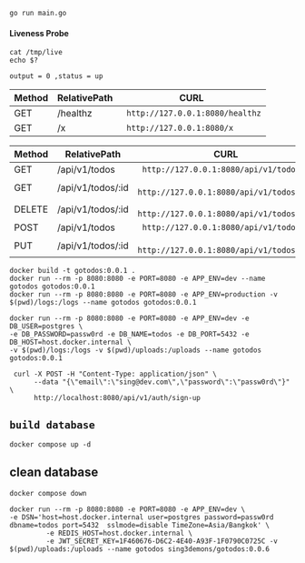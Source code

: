 ```
go run main.go
```

#### Liveness Probe

```
cat /tmp/live
echo $?
```

`output = 0 ,status = up`

| Method | RelativePath | CURL                             |
| ------ | ------------ | -------------------------------- |
| GET    | /healthz     | ` http://127.0.0.1:8080/healthz` |
| GET    | /x           | ` http://127.0.0.1:8080/x`       |

| Method | RelativePath      | CURL                                      |
| ------ | ----------------- | ----------------------------------------- |
| GET    | /api/v1/todos     | ` http://127.0.0.1:8080/api/v1/todos`     |
| GET    | /api/v1/todos/:id | ` http://127.0.0.1:8080/api/v1/todos/:id` |
| DELETE | /api/v1/todos/:id | ` http://127.0.0.1:8080/api/v1/todos/:id` |
| POST   | /api/v1/todos     | ` http://127.0.0.1:8080/api/v1/todos`     |
| PUT    | /api/v1/todos/:id | ` http://127.0.0.1:8080/api/v1/todos/:id` |

```
docker build -t gotodos:0.0.1 .
docker run --rm -p 8080:8080 -e PORT=8080 -e APP_ENV=dev --name gotodos gotodos:0.0.1
docker run --rm -p 8080:8080 -e PORT=8080 -e APP_ENV=production -v $(pwd)/logs:/logs --name gotodos gotodos:0.0.1
```

```
docker run --rm -p 8080:8080 -e PORT=8080 -e APP_ENV=dev -e DB_USER=postgres \
-e DB_PASSWORD=passw0rd -e DB_NAME=todos -e DB_PORT=5432 -e DB_HOST=host.docker.internal \
-v $(pwd)/logs:/logs -v $(pwd)/uploads:/uploads --name gotodos gotodos:0.0.1
```

```
 curl -X POST -H "Content-Type: application/json" \
	  --data "{\"email\":\"sing@dev.com\",\"password\":\"passw0rd\"}" \
	  http://localhost:8080/api/v1/auth/sign-up
```

## `build database`

```
docker compose up -d
```

## clean database

```
docker compose down
```

```
docker run --rm -p 8080:8080 -e PORT=8080 -e APP_ENV=dev \
-e DSN='host=host.docker.internal user=postgres password=passw0rd dbname=todos port=5432  sslmode=disable TimeZone=Asia/Bangkok' \
		 -e REDIS_HOST=host.docker.internal \
		 -e JWT_SECRET_KEY=1F460676-D6C2-4E40-A93F-1F0790C0725C -v $(pwd)/uploads:/uploads --name gotodos sing3demons/gotodos:0.0.6
```
